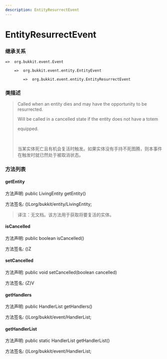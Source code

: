 ```yaml
---
description: EntityResurrectEvent
---
```


# EntityResurrectEvent

### 继承关系

    =>  org.bukkit.event.Event

        =>  org.bukkit.event.entity.EntityEvent

            =>  org.bukkit.event.entity.EntityResurrectEvent

### 类描述

> Called when an entity dies and may have the opportunity to be resurrected.
> 
> Will be called in a cancelled state if the entity does not have a totem
> 
> equipped.
> 
> <br>
> 
> 当某实体死亡且有机会复活时触发。如果实体没有手持不死图腾，则本事件在触发时就已然处于被取消状态。

### 方法列表

#### getEntity

方法声明: public LivingEntity getEntity()

方法签名: ()Lorg/bukkit/entity/LivingEntity;

> 译注：无文档。该方法用于获取将要复活的实体。

#### isCancelled

方法声明: public boolean isCancelled()

方法签名: ()Z

#### setCancelled

方法声明: public void setCancelled(boolean cancelled)

方法签名: (Z)V

#### getHandlers

方法声明: public HandlerList getHandlers()

方法签名: ()Lorg/bukkit/event/HandlerList;

#### getHandlerList

方法声明: public static HandlerList getHandlerList()

方法签名: ()Lorg/bukkit/event/HandlerList;